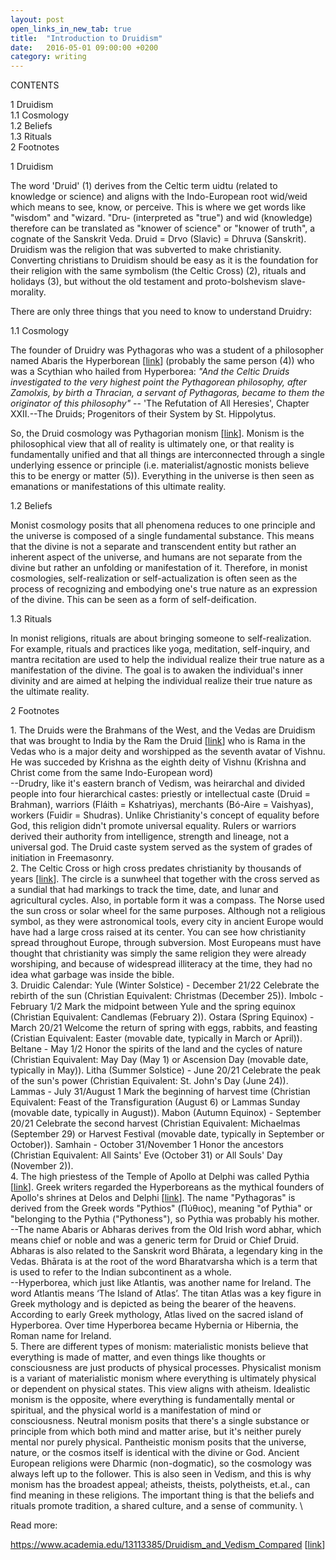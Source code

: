 ```yaml
---
layout: post
open_links_in_new_tab: true
title:  "Introduction to Druidism"
date:   2016-05-01 09:00:00 +0200
category: writing
---
```


CONTENTS

1 Druidism\
1.1 Cosmology\
1.2 Beliefs\
1.3 Rituals\
2 Footnotes

1 Druidism

The word 'Druid' (1) derives from the Celtic term uidtu (related to knowledge or science) and aligns with the Indo-European root wid/weid which means to see, know, or perceive. This is where we get words like "wisdom" and "wizard. "Dru- (interpreted as "true") and wid (knowledge) therefore can be translated as "knower of science" or "knower of truth", a cognate of the Sanskrit Veda. Druid = Drvo (Slavic) = Dhruva (Sanskrit). Druidism was the religion that was subverted to make christianity. Converting christians to Druidism should be easy as it is the foundation for their religion with the same symbolism (the Celtic Cross) (2), rituals and holidays (3), but without the old testament and proto-bolshevism slave-morality.

There are only three things that you need to know to understand Druidry:

1.1 Cosmology

The founder of Druidry was Pythagoras who was a student of a philosopher named Abaris the Hyperborean \[[link](https://en.wikipedia.org/wiki/Abaris_the_Hyperborean)\] (probably the same person (4)) who was a Scythian who hailed from Hyperborea: _"And the Celtic Druids investigated to the very highest point the Pythagorean philosophy, after Zamolxis, by birth a Thracian, a servant of Pythagoras, became to them the originator of this philosophy"_ -- 'The Refutation of All Heresies', Chapter XXII.--The Druids; Progenitors of their System by St. Hippolytus. 

So, the Druid cosmology was Pythagorian monism \[[link](https://en.wikipedia.org/wiki/Monism)\]. Monism is the philosophical view that all of reality is ultimately one, or that reality is fundamentally unified and that all things are interconnected through a single underlying essence or principle (i.e. materialist/agnostic monists believe this to be energy or matter (5)). Everything in the universe is then seen as emanations or manifestations of this ultimate reality.

1.2 Beliefs

Monist cosmology posits that all phenomena reduces to one principle and the universe is composed of a single fundamental substance. This means that the divine is not a separate and transcendent entity but rather an inherent aspect of the universe, and humans are not separate from the divine but rather an unfolding or manifestation of it. Therefore, in monist cosmologies, self-realization or self-actualization is often seen as the process of recognizing and embodying one's true nature as an expression of the divine. This can be seen as a form of self-deification.

1.3 Rituals

In monist religions, rituals are about bringing someone to self-realization. For example, rituals and practices like yoga, meditation, self-inquiry, and mantra recitation are used to help the individual realize their true nature as a manifestation of the divine. The goal is to awaken the individual's inner divinity and are aimed at helping the individual realize their true nature as the ultimate reality.

2 Footnotes

1\. The Druids were the Brahmans of the West, and the Vedas are Druidism that was brought to India by the Ram the Druid [[link](https://www.angelfire.com/folk/boutios/Dhruveda.html)\] who is Rama in the Vedas who is a major deity and worshipped as the seventh avatar of Vishnu. He was succeded by Krishna as the eighth deity of Vishnu (Krishna and Christ come from the same Indo-European word) \
--Drudry, like it's eastern branch of Vedism, was heirarchal and divided people into four hierarchical castes: priestly or intellectual caste (Druid = Brahman), warriors (Fláith = Kshatriyas), merchants (Bó-Aire = Vaishyas), workers (Fuidir = Shudras). Unlike Christianity's concept of equality before God, this religion didn't promote universal equality. Rulers or warriors derived their authority from intelligence, strength and lineage, not a universal god. The Druid caste system served as the system of grades of initiation in Freemasonry. \
2\. The Celtic Cross or high cross predates christianity by thousands of years \[[link](https://en.wikipedia.org/wiki/Callanish_Stones)\]. The circle is a sunwheel that together with the cross served as a sundial that had markings to track the time, date, and lunar and agricultural cycles. Also, in portable form it was a compass. The Norse used the sun cross or solar wheel for the same purposes. Although not a religious symbol, as they were astronomical tools, every city in ancient Europe would have had a large cross raised at its center. You can see how christianity spread throughout Europe, through subversion. Most Europeans must have thought that christianity was simply the same religion they were already worshiping, and because of widespread illiteracy at the time, they had no idea what garbage was inside the bible.\
3\. Druidic Calendar: Yule (Winter Solstice) - December 21/22 Celebrate the rebirth of the sun (Christian Equivalent: Christmas (December 25)). Imbolc - February 1/2 Mark the midpoint between Yule and the spring equinox (Christian Equivalent: Candlemas (February 2)). Ostara (Spring Equinox) - March 20/21 Welcome the return of spring with eggs, rabbits, and feasting (Cristian Equivalent: Easter (movable date, typically in March or April)). Beltane - May 1/2 Honor the spirits of the land and the cycles of nature (Christian Equivalent: May Day (May 1) or Ascension Day (movable date, typically in May)). Litha (Summer Solstice) - June 20/21 Celebrate the peak of the sun's power (Christian Equivalent: St. John's Day (June 24)). Lammas - July 31/August 1 Mark the beginning of harvest time (Christian Equivalent: Feast of the Transfiguration (August 6) or Lammas Sunday (movable date, typically in August)). Mabon (Autumn Equinox) - September 20/21 Celebrate the second harvest (Christian Equivalent: Michaelmas (September 29) or Harvest Festival (movable date, typically in September or October)). Samhain - October 31/November 1 Honor the ancestors (Christian Equivalent: All Saints' Eve (October 31) or All Souls' Day (November 2)).\
4\. The high priestess of the Temple of Apollo at Delphi was called Pythia  \[[link](https://en.wikipedia.org/wiki/Pythia)\]. Greek writers regarded the Hyperboreans as the mythical founders of Apollo's shrines at Delos and Delphi  \[[link](https://en.wikipedia.org/wiki/Hyperborea#Hyperboreans_in_Delos)\]. The name "Pythagoras" is derived from the Greek words "Pythios" (Πύθιος), meaning "of Pythia" or "belonging to the Pythia ("Pythoness"), so Pythia was probably his mother. \
--The name Abaris or Abharas derives from the Old Irish word abhar, which means chief or noble and was a generic term for Druid or Chief Druid. Abharas is also related to the Sanskrit word Bhārata, a legendary king in the Vedas. Bhārata is at the root of the word Bharatvarsha which is a term that is used to refer to the Indian subcontinent as a whole. \
--Hyperborea, which just like Atlantis, was another name for Ireland. The word Atlantis means ‘The Island of Atlas’. The titan Atlas was a key figure in Greek mythology and is depicted as being the  bearer of the heavens. According to early Greek mythology, Atlas lived  on the sacred island of Hyperborea. Over time Hyperborea became Hybernia or Hibernia, the Roman name for Ireland.\
5\. There are different types of monism: materialistic monists believe that everything is made of matter, and even things like thoughts or consciousness are just products of physical processes. Physicalist monism is a variant of materialistic monism where everything is ultimately physical or dependent on physical states. This view aligns with atheism. Idealistic monism is the opposite, where everything is fundamentally mental or spiritual, and the physical world is a manifestation of mind or consciousness. Neutral monism posits that there's a single substance or principle from which both mind and matter arise, but it's neither purely mental nor purely physical. Pantheistic monism posits that the universe, nature, or the cosmos itself is identical with the divine or God. Ancient European religions were Dharmic (non-dogmatic), so the cosmology was always left up to the follower. This is also seen in Vedism, and this is why monism has the broadest appeal; atheists, theists, polytheists, et.al., can find meaning in these religions. The important thing is that the beliefs and rituals promote tradition, a shared culture, and a sense of community. \

Read more:  

https://www.academia.edu/13113385/Druidism_and_Vedism_Compared \[[link](https://www.academia.edu/13113385/Druidism_and_Vedism_Compared)\] 
